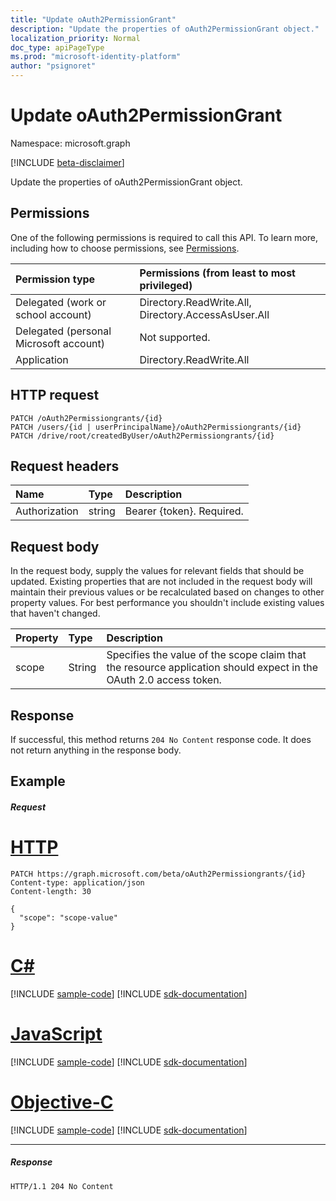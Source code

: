 ```yaml
---
title: "Update oAuth2PermissionGrant"
description: "Update the properties of oAuth2PermissionGrant object."
localization_priority: Normal
doc_type: apiPageType
ms.prod: "microsoft-identity-platform"
author: "psignoret"
---
```


# Update oAuth2PermissionGrant

Namespace: microsoft.graph

[!INCLUDE [beta-disclaimer](../../includes/beta-disclaimer.md)]

Update the properties of oAuth2PermissionGrant object.

## Permissions

One of the following permissions is required to call this API. To learn more, including how to choose permissions, see [Permissions](/graph/permissions-reference).


|Permission type      | Permissions (from least to most privileged)              |
|:--------------------|:---------------------------------------------------------|
|Delegated (work or school account) | Directory.ReadWrite.All, Directory.AccessAsUser.All    |
|Delegated (personal Microsoft account) | Not supported.    |
|Application | Directory.ReadWrite.All |

## HTTP request
<!-- { "blockType": "ignored" } -->
```http
PATCH /oAuth2Permissiongrants/{id}
PATCH /users/{id | userPrincipalName}/oAuth2Permissiongrants/{id}
PATCH /drive/root/createdByUser/oAuth2Permissiongrants/{id}
```
## Request headers
| Name       | Type | Description|
|:-----------|:------|:----------|
| Authorization  | string  | Bearer {token}. Required. |

## Request body
In the request body, supply the values for relevant fields that should be updated. Existing properties that are not included in the request body will maintain their previous values or be recalculated based on changes to other property values. For best performance you shouldn't include existing values that haven't changed.

| Property	   | Type	|Description|
|:---------------|:--------|:----------|
|scope|String| Specifies the value of the scope claim that the resource application should expect in the OAuth 2.0 access token. |

## Response

If successful, this method returns `204 No Content` response code. It does not return anything in the response body.

## Example
##### Request


# [HTTP](#tab/http)
<!-- {
  "blockType": "request",
  "name": "update_oAuth2Permissiongrant"
}-->
```http
PATCH https://graph.microsoft.com/beta/oAuth2Permissiongrants/{id}
Content-type: application/json
Content-length: 30

{
  "scope": "scope-value"
}
```
# [C#](#tab/csharp)
[!INCLUDE [sample-code](../includes/snippets/csharp/update-oauth2permissiongrant-csharp-snippets.md)]
[!INCLUDE [sdk-documentation](../includes/snippets/snippets-sdk-documentation-link.md)]

# [JavaScript](#tab/javascript)
[!INCLUDE [sample-code](../includes/snippets/javascript/update-oauth2permissiongrant-javascript-snippets.md)]
[!INCLUDE [sdk-documentation](../includes/snippets/snippets-sdk-documentation-link.md)]

# [Objective-C](#tab/objc)
[!INCLUDE [sample-code](../includes/snippets/objc/update-oauth2permissiongrant-objc-snippets.md)]
[!INCLUDE [sdk-documentation](../includes/snippets/snippets-sdk-documentation-link.md)]

---

##### Response

<!-- {
  "blockType": "response",
  "truncated": true
} -->
```http
HTTP/1.1 204 No Content
```

<!-- uuid: 8fcb5dbc-d5aa-4681-8e31-b001d5168d79
2015-10-25 14:57:30 UTC -->
<!--
{
  "type": "#page.annotation",
  "description": "Update oAuth2Permissiongrant",
  "keywords": "",
  "section": "documentation",
  "tocPath": "",
  "suppressions": [
  ]
}
-->
